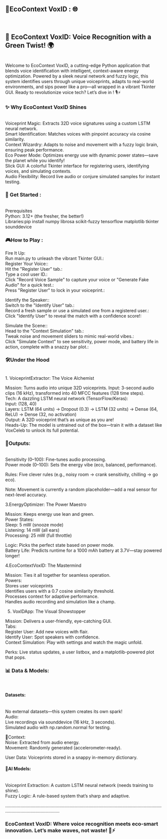 <h2><b>🌿EcoContext VoxID : 🌐</b></h2><br>
<h2><b>🌟 EcoContext VoxID: Voice Recognition with a Green Twist! 🌍</b></h2><br>
Welcome to EcoContext VoxID, a cutting-edge Python application that blends voice identification with intelligent, context-aware energy optimization. Powered by a sleek neural network and fuzzy logic, this system identifies users through unique voiceprints, adapts to real-world environments, and sips power like a pro—all wrapped in a vibrant Tkinter GUI. Ready to revolutionize voice tech? Let’s dive in ! 🎙️⚡️<br>

<h3>✨ Why EcoContext VoxID Shines</h3><br>
Voiceprint Magic: Extracts 32D voice signatures using a custom LSTM neural network.<br>
Smart Identification: Matches voices with pinpoint accuracy via cosine similarity.<br>
Context Wizardry: Adapts to noise and movement with a fuzzy logic brain, ensuring peak performance.<br>
Eco Power Mode: Optimizes energy use with dynamic power states—save the planet while you identify!<br>
Slick GUI: A colorful Tkinter interface for registering users, identifying voices, and simulating contexts.<br>
Audio Flexibility: Record live audio or conjure simulated samples for instant testing.<br>

<h3>🚀 Get Started :</h3><br>
Prerequisites<br>
Python: 3.12+ (the fresher, the better!)<br>
Libraries:pip install numpy librosa scikit-fuzzy tensorflow matplotlib tkinter sounddevice<br>

<h3>🎮How to Play :</h3>
Fire It Up:<br>
Run main.py to unleash the vibrant Tkinter GUI.:<br>
Register Your Voice::<br>
Hit the "Register User" tab.:<br>
Type a cool user ID.:<br>
Click "Record Voice Sample" to capture your voice or "Generate Fake Audio" for a quick test.:<br>
Press "Register User" to lock in your voiceprint.:<br>

Identify the Speaker::<br>
Switch to the "Identify User" tab.:<br>
Record a fresh sample or use a simulated one from a registered user.:<br>
Click "Identify User" to reveal the match with a confidence score!:<br>

Simulate the Scene::<br>
Head to the "Context Simulation" tab.:<br>
Tweak noise and movement sliders to mimic real-world vibes.:<br>
Click "Simulate Context" to see sensitivity, power mode, and battery life in action, complete with a snazzy bar plot.:<br>

<h3>🛠️Under the Hood</h3><br>
1. VoiceprintExtractor: The Voice Alchemist<br>

Mission: Turns audio into unique 32D voiceprints.
Input: 3-second audio clips (16 kHz), transformed into 40 MFCC features (128 time steps).<br>
Tech: A dazzling LSTM neural network (TensorFlow/Keras):<br>
Input: (128, 40)<br>
Layers: LSTM (64 units) → Dropout (0.3) → LSTM (32 units) → Dense (64, ReLU) → Dense (32, no activation)<br>
Output: A 32D voiceprint that’s as unique as you are!<br>
Heads-Up: The model is untrained out of the box—train it with a dataset like VoxCeleb to unlock its full potential.<br>

<h3>💭Outputs:</h3><br>
Sensitivity (0–100): Fine-tunes audio processing.<br>
Power mode (0–100): Sets the energy vibe (eco, balanced, performance).<br>


Rules: Five clever rules (e.g., noisy room → crank sensitivity, chilling → go eco).<br>


Note: Movement is currently a random placeholder—add a real sensor for next-level accuracy.<br>

3.EnergyOptimizer: The Power Maestro<br>

Mission: Keeps energy use lean and green.<br>
Power States:<br>
Sleep: 5 mW (snooze mode)<br>
Listening: 14 mW (all ears)<br>
Processing: 25 mW (full throttle)<br>


Logic: Picks the perfect state based on power mode.<br>
Battery Life: Predicts runtime for a 1000 mAh battery at 3.7V—stay powered longer!<br>

4.EcoContextVoxID: The Mastermind<br>

Mission: Ties it all together for seamless operation.<br>
Powers:<br>
Stores user voiceprints<br>
Identifies users with a 0.7 cosine similarity threshold.<br>
Processes context for adaptive performance.<br>
Handles audio recording and simulation like a champ.<br>



5. VoxIDApp: The Visual Showstopper<br>

Mission: Delivers a user-friendly, eye-catching GUI.<br>
Tabs:<br>
Register User: Add new voices with flair.<br>
Identify User: Spot speakers with confidence.<br>
Context Simulation: Play with settings and watch the magic unfold.<br>


Perks: Live status updates, a user listbox, and a matplotlib-powered plot that pops.<br>

<h3>📊 Data & Models:</h3><br>

<h4>Datasets:</h4><br>
No external datasets—this system creates its own spark!<br>
Audio:<br>
Live recordings via sounddevice (16 kHz, 3 seconds).<br>
Simulated audio with np.random.normal for testing.<br>


🔘Context:<br>
Noise: Extracted from audio energy.<br>
Movement: Randomly generated (accelerometer-ready).<br>


User Data: Voiceprints stored in a snappy in-memory dictionary.<br>


<h4>🤖AI Models:</h4><br>
Voiceprint Extraction: A custom LSTM neural network (needs training to shine).<br>
Fuzzy Logic: A rule-based system that’s sharp and adaptive.<br>


.......................................................................................................................................................................<br>
<h3>EcoContext VoxID: Where voice recognition meets eco-smart innovation. Let’s make waves, not waste! 🌊⚡️</h3><br>

